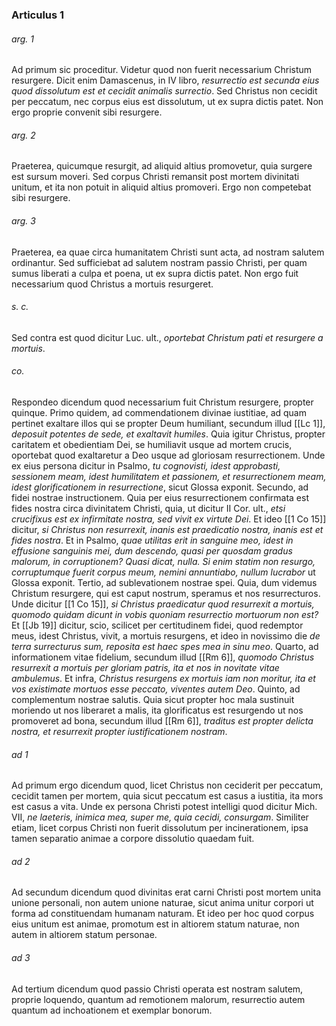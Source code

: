 ### Articulus 1

###### arg. 1
Ad primum sic proceditur. Videtur quod non fuerit necessarium Christum resurgere. Dicit enim Damascenus, in IV libro, *resurrectio est secunda eius quod dissolutum est et cecidit animalis surrectio*. Sed Christus non cecidit per peccatum, nec corpus eius est dissolutum, ut ex supra dictis patet. Non ergo proprie convenit sibi resurgere.

###### arg. 2
Praeterea, quicumque resurgit, ad aliquid altius promovetur, quia surgere est sursum moveri. Sed corpus Christi remansit post mortem divinitati unitum, et ita non potuit in aliquid altius promoveri. Ergo non competebat sibi resurgere.

###### arg. 3
Praeterea, ea quae circa humanitatem Christi sunt acta, ad nostram salutem ordinantur. Sed sufficiebat ad salutem nostram passio Christi, per quam sumus liberati a culpa et poena, ut ex supra dictis patet. Non ergo fuit necessarium quod Christus a mortuis resurgeret.

###### s. c.
Sed contra est quod dicitur Luc. ult., *oportebat Christum pati et resurgere a mortuis*.

###### co.
Respondeo dicendum quod necessarium fuit Christum resurgere, propter quinque. Primo quidem, ad commendationem divinae iustitiae, ad quam pertinet exaltare illos qui se propter Deum humiliant, secundum illud [[Lc 1]], *deposuit potentes de sede, et exaltavit humiles*. Quia igitur Christus, propter caritatem et obedientiam Dei, se humiliavit usque ad mortem crucis, oportebat quod exaltaretur a Deo usque ad gloriosam resurrectionem. Unde ex eius persona dicitur in Psalmo, *tu cognovisti, idest approbasti, sessionem meam, idest humilitatem et passionem, et resurrectionem meam, idest glorificationem in resurrectione*, sicut Glossa exponit. Secundo, ad fidei nostrae instructionem. Quia per eius resurrectionem confirmata est fides nostra circa divinitatem Christi, quia, ut dicitur II Cor. ult., *etsi crucifixus est ex infirmitate nostra, sed vivit ex virtute Dei*. Et ideo [[1 Co 15]] dicitur, *si Christus non resurrexit, inanis est praedicatio nostra, inanis est et fides nostra*. Et in Psalmo, *quae utilitas erit in sanguine meo, idest in effusione sanguinis mei, dum descendo, quasi per quosdam gradus malorum, in corruptionem? Quasi dicat, nulla. Si enim statim non resurgo, corruptumque fuerit corpus meum, nemini annuntiabo, nullum lucrabor* ut Glossa exponit. Tertio, ad sublevationem nostrae spei. Quia, dum videmus Christum resurgere, qui est caput nostrum, speramus et nos resurrecturos. Unde dicitur [[1 Co 15]], *si Christus praedicatur quod resurrexit a mortuis, quomodo quidam dicunt in vobis quoniam resurrectio mortuorum non est?* Et [[Jb 19]] dicitur, scio, scilicet per certitudinem fidei, quod redemptor meus, idest Christus, vivit, a mortuis resurgens, et ideo in novissimo die *de terra surrecturus sum, reposita est haec spes mea in sinu meo*. Quarto, ad informationem vitae fidelium, secundum illud [[Rm 6]], *quomodo Christus resurrexit a mortuis per gloriam patris, ita et nos in novitate vitae ambulemus*. Et infra, *Christus resurgens ex mortuis iam non moritur, ita et vos existimate mortuos esse peccato, viventes autem Deo*. Quinto, ad complementum nostrae salutis. Quia sicut propter hoc mala sustinuit moriendo ut nos liberaret a malis, ita glorificatus est resurgendo ut nos promoveret ad bona, secundum illud [[Rm 6]], *traditus est propter delicta nostra, et resurrexit propter iustificationem nostram*.

###### ad 1
Ad primum ergo dicendum quod, licet Christus non ceciderit per peccatum, cecidit tamen per mortem, quia sicut peccatum est casus a iustitia, ita mors est casus a vita. Unde ex persona Christi potest intelligi quod dicitur Mich. VII, *ne laeteris, inimica mea, super me, quia cecidi, consurgam*. Similiter etiam, licet corpus Christi non fuerit dissolutum per incinerationem, ipsa tamen separatio animae a corpore dissolutio quaedam fuit.

###### ad 2
Ad secundum dicendum quod divinitas erat carni Christi post mortem unita unione personali, non autem unione naturae, sicut anima unitur corpori ut forma ad constituendam humanam naturam. Et ideo per hoc quod corpus eius unitum est animae, promotum est in altiorem statum naturae, non autem in altiorem statum personae.

###### ad 3
Ad tertium dicendum quod passio Christi operata est nostram salutem, proprie loquendo, quantum ad remotionem malorum, resurrectio autem quantum ad inchoationem et exemplar bonorum.


